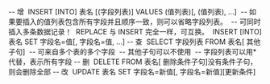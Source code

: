 -- 增
​    INSERT [INTO] 表名 [(字段列表)] VALUES (值列表)[, (值列表), ...]
​        -- 如果要插入的值列表包含所有字段并且顺序一致，则可以省略字段列表。
​        -- 可同时插入多条数据记录！
​        REPLACE 与 INSERT 完全一样，可互换。
​    INSERT [INTO] 表名 SET 字段名=值[, 字段名=值, ...]
-- 查
​    SELECT 字段列表 FROM 表名[ 其他子句]
​        -- 可来自多个表的多个字段
​        -- 其他子句可以不使用
​        -- 字段列表可以用*代替，表示所有字段
-- 删
​    DELETE FROM 表名[ 删除条件子句]
​        没有条件子句，则会删除全部
-- 改
​    UPDATE 表名 SET 字段名=新值[, 字段名=新值][更新条件]